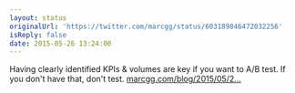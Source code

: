 ```yaml
---
layout: status
originalUrl: 'https://twitter.com/marcgg/status/603189846472032256'
isReply: false
date: 2015-05-26 13:24:00
---
```


Having clearly identified KPIs &amp; volumes are key if you want to A/B test. If you don't have that, don't test. [marcgg.com/blog/2015/05/2…](http://marcgg.com/blog/2015/05/26/ab-testing-in-real-life-google-analytics/)
